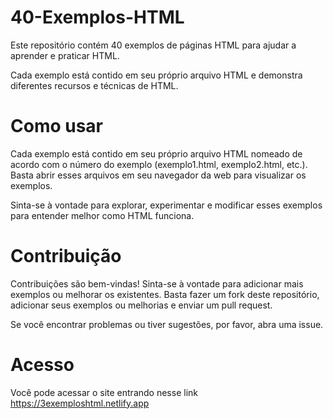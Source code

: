# 40-Exemplos-HTML
Este repositório contém 40 exemplos de páginas HTML para ajudar a aprender e praticar HTML.

Cada exemplo está contido em seu próprio arquivo HTML e demonstra diferentes recursos e técnicas de HTML.
# Como usar
Cada exemplo está contido em seu próprio arquivo HTML nomeado de acordo com o número do exemplo (exemplo1.html, exemplo2.html, etc.). Basta abrir esses arquivos em seu navegador da web para visualizar os exemplos.

Sinta-se à vontade para explorar, experimentar e modificar esses exemplos para entender melhor como HTML funciona.
# Contribuição
Contribuições são bem-vindas! Sinta-se à vontade para adicionar mais exemplos ou melhorar os existentes. Basta fazer um fork deste repositório, adicionar seus exemplos ou melhorias e enviar um pull request.

Se você encontrar problemas ou tiver sugestões, por favor, abra uma issue.
# Acesso 
Você pode acessar o site entrando nesse link https://3exemploshtml.netlify.app
